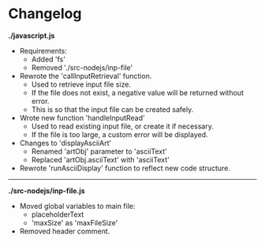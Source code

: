 # Changelog

**./javascript.js**
* Requirements:
	* Added 'fs'
	* Removed './src-nodejs/inp-file'
* Rewrote the 'callInputRetrieval' function.
	* Used to retrieve input file size.
	* If the file does not exist, a negative value will be returned without error.
	* This is so that the input file can be created safely.
* Wrote new function 'handleInputRead'
	* Used to read existing input file, or create it if necessary.
	* If the file is too large, a custom error will be displayed.
* Changes to 'displayAsciiArt'
	* Renamed 'artObj' parameter to 'asciiText'
	* Replaced 'artObj.asciiText' with 'asciiText'
* Rewrote 'runAsciiDisplay' function to reflect new code structure.

---

**./src-nodejs/inp-file.js**
* Moved global variables to main file:
	* placeholderText
	* 'maxSize' as 'maxFileSize'
* Removed header comment.
